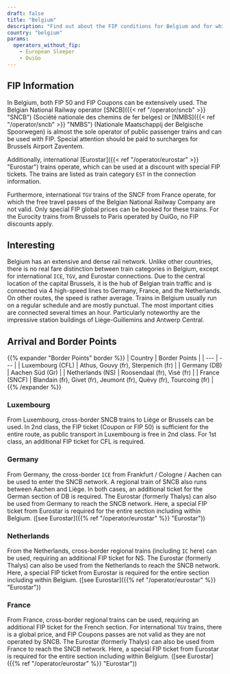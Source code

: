 ```yaml
---
draft: false
title: "Belgium"
description: "Find out about the FIP conditions for Belgium and for which operators you can benefit from discounts."
country: "belgium"
params:
  operators_without_fip:
    - European Sleeper
    - OuiGo
---
```


## FIP Information

In Belgium, both FIP 50 and FIP Coupons can be extensively used. The Belgian National Railway operator [SNCB]({{< ref "/operator/sncb" >}} "SNCB") (Société nationale des chemins de fer belges) or [NMBS]({{< ref "/operator/sncb" >}} "NMBS") (Nationale Maatschappij der Belgische Spoorwegen) is almost the sole operator of public passenger trains and can be used with FIP. Special attention should be paid to surcharges for Brussels Airport Zaventem.

Additionally, international [Eurostar]({{< ref "/operator/eurostar" >}} "Eurostar") trains operate, which can be used at a discount with special FIP tickets. The trains are listed as train category `EST` in the connection information.

Furthermore, international `TGV` trains of the SNCF from France operate, for which the free travel passes of the Belgian National Railway Company are not valid. Only special FIP global prices can be booked for these trains. For the Eurocity trains from Brussels to Paris operated by OuiGo, no FIP discounts apply.

## Interesting

Belgium has an extensive and dense rail network. Unlike other countries, there is no real fare distinction between train categories in Belgium, except for international `ICE`, `TGV`, and Eurostar connections. Due to the central location of the capital Brussels, it is the hub of Belgian train traffic and is connected via 4 high-speed lines to Germany, France, and the Netherlands. On other routes, the speed is rather average. Trains in Belgium usually run on a regular schedule and are mostly punctual. The most important cities are connected several times an hour. Particularly noteworthy are the impressive station buildings of Liège-Guillemins and Antwerp Central.

## Arrival and Border Points

{{% expander "Border Points" border %}}
| Country | Border Points |
| --- | --- |
| Luxembourg (CFL) | Athus, Gouvy (fr), Sterpenich (fr) |
| Germany (DB) | Aachen Süd (Gr) |
| Netherlands (NS) | Roosendaal (fr), Visé (fr) |
| France (SNCF) | Blandain (fr), Givet (fr), Jeumont (fr), Quèvy (fr), Tourcoing (fr) |
{{% /expander %}}

### Luxembourg

From Luxembourg, cross-border SNCB trains to Liège or Brussels can be used. In 2nd class, the FIP ticket (Coupon or FIP 50) is sufficient for the entire route, as public transport in Luxembourg is free in 2nd class. For 1st class, an additional FIP ticket for CFL is required.

### Germany

From Germany, the cross-border `ICE` from Frankfurt / Cologne / Aachen can be used to enter the SNCB network. A regional train of SNCB also runs between Aachen and Liège. In both cases, an additional ticket for the German section of DB is required. The Eurostar (formerly Thalys) can also be used from Germany to reach the SNCB network. Here, a special FIP ticket from Eurostar is required for the entire section including within Belgium. ([see Eurostar]({{% ref "/operator/eurostar" %}} "Eurostar"))

### Netherlands

From the Netherlands, cross-border regional trains (including `IC` here) can be used, requiring an additional FIP ticket for NS. The Eurostar (formerly Thalys) can also be used from the Netherlands to reach the SNCB network. Here, a special FIP ticket from Eurostar is required for the entire section including within Belgium. ([see Eurostar]({{% ref "/operator/eurostar" %}} "Eurostar"))

### France

From France, cross-border regional trains can be used, requiring an additional FIP ticket for the French section. For international `TGV` trains, there is a global price, and FIP Coupons passes are not valid as they are not operated by SNCB. The Eurostar (formerly Thalys) can also be used from France to reach the SNCB network. Here, a special FIP ticket from Eurostar is required for the entire section including within Belgium. ([see Eurostar]({{% ref "/operator/eurostar" %}} "Eurostar"))
